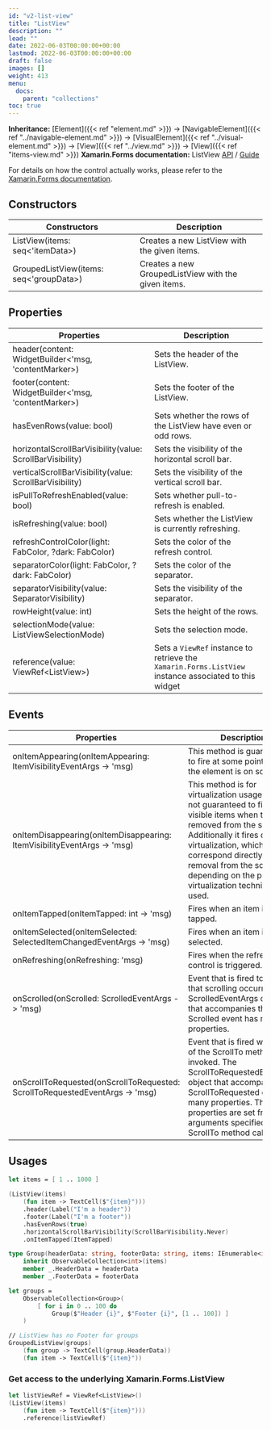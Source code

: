 ```yaml
---
id: "v2-list-view"
title: "ListView"
description: ""
lead: ""
date: 2022-06-03T00:00:00+00:00
lastmod: 2022-06-03T00:00:00+00:00
draft: false
images: []
weight: 413
menu:
  docs:
    parent: "collections"
toc: true
---
```


**Inheritance:** [Element]({{< ref "element.md" >}}) -> [NavigableElement]({{< ref "../navigable-element.md" >}}) -> [VisualElement]({{< ref "../visual-element.md" >}})  -> [View]({{< ref "../view.md" >}}) -> [View]({{< ref "items-view.md" >}})
**Xamarin.Forms documentation:** ListView [API](https://docs.microsoft.com/en-us/dotnet/api/xamarin.forms.listview) / [Guide](https://docs.microsoft.com/en-us/xamarin/xamarin-forms/user-interface/listview)

For details on how the control actually works, please refer to the [Xamarin.Forms documentation](https://docs.microsoft.com/en-us/xamarin/xamarin-forms/user-interface/listview).

## Constructors

| Constructors | Description |
|--|--|
| ListView(items: seq<'itemData>) | Creates a new ListView with the given items. |
| GroupedListView(items: seq<'groupData>) | Creates a new GroupedListView with the given items. |

## Properties

| Properties | Description |
|--|--|
| header(content: WidgetBuilder<'msg, 'contentMarker>) | Sets the header of the ListView. |
| footer(content: WidgetBuilder<'msg, 'contentMarker>) | Sets the footer of the ListView. |
| hasEvenRows(value: bool) | Sets whether the rows of the ListView have even or odd rows. |
| horizontalScrollBarVisibility(value: ScrollBarVisibility) | Sets the visibility of the horizontal scroll bar. |
| verticalScrollBarVisibility(value: ScrollBarVisibility) | Sets the visibility of the vertical scroll bar. |
| isPullToRefreshEnabled(value: bool) | Sets whether pull-to-refresh is enabled. |
| isRefreshing(value: bool) | Sets whether the ListView is currently refreshing. |
| refreshControlColor(light: FabColor, ?dark: FabColor) | Sets the color of the refresh control. |
| separatorColor(light: FabColor, ?dark: FabColor) | Sets the color of the separator. |
| separatorVisibility(value: SeparatorVisibility) | Sets the visibility of the separator. |
| rowHeight(value: int) | Sets the height of the rows. |
| selectionMode(value: ListViewSelectionMode) | Sets the selection mode. |
| reference(value: ViewRef&lt;ListView&gt;) | Sets a `ViewRef` instance to retrieve the `Xamarin.Forms.ListView` instance associated to this widget |

## Events

| Properties | Description |
|--|--|
| onItemAppearing(onItemAppearing: ItemVisibilityEventArgs -> 'msg) | This method is guaranteed to fire at some point before the element is on screen. |
| onItemDisappearing(onItemDisappearing: ItemVisibilityEventArgs -> 'msg) | This method is for virtualization usage only. It is not guaranteed to fire for all visible items when the List is removed from the screen. Additionally it fires during virtualization, which may not correspond directly with removal from the screen depending on the platform virtualization technique used. |
| onItemTapped(onItemTapped: int -> 'msg) | Fires when an item is tapped. |
| onItemSelected(onItemSelected: SelectedItemChangedEventArgs -> 'msg) | Fires when an item is selected. |
| onRefreshing(onRefreshing: 'msg) | Fires when the refresh control is triggered. |
| onScrolled(onScrolled: ScrolledEventArgs -> 'msg) | Event that is fired to indicate that scrolling occurred. The ScrolledEventArgs object that accompanies the Scrolled event has many properties. |
| onScrollToRequested(onScrollToRequested: ScrollToRequestedEventArgs -> 'msg) | Event that is fired when one of the ScrollTo methods is invoked. The ScrollToRequestedEventArgs object that accompanies the ScrollToRequested event has many properties. These properties are set from the arguments specified in the ScrollTo method calls. |

## Usages

```fs
let items = [ 1 .. 1000 ]

(ListView(items)
    (fun item -> TextCell($"{item}")))
    .header(Label("I'm a header"))
    .footer(Label("I'm a footer"))
    .hasEvenRows(true)
    .horizontalScrollBarVisibility(ScrollBarVisibility.Never)
    .onItemTapped(ItemTapped)

type Group(headerData: string, footerData: string, items: IEnumerable<int>) =
    inherit ObservableCollection<int>(items)
    member _.HeaderData = headerData
    member _.FooterData = footerData

let groups =
    ObservableCollection<Group>(
        [ for i in 0 .. 100 do
            Group($"Header {i}", $"Footer {i}", [1 .. 100]) ]
    )

// ListView has no Footer for groups
GroupedListView(groups)
    (fun group -> TextCell(group.HeaderData))
    (fun item -> TextCell($"{item}"))
```

### Get access to the underlying Xamarin.Forms.ListView

```fs
let listViewRef = ViewRef<ListView>()
(ListView(items)
    (fun item -> TextCell($"{item}")))
    .reference(listViewRef)
```
